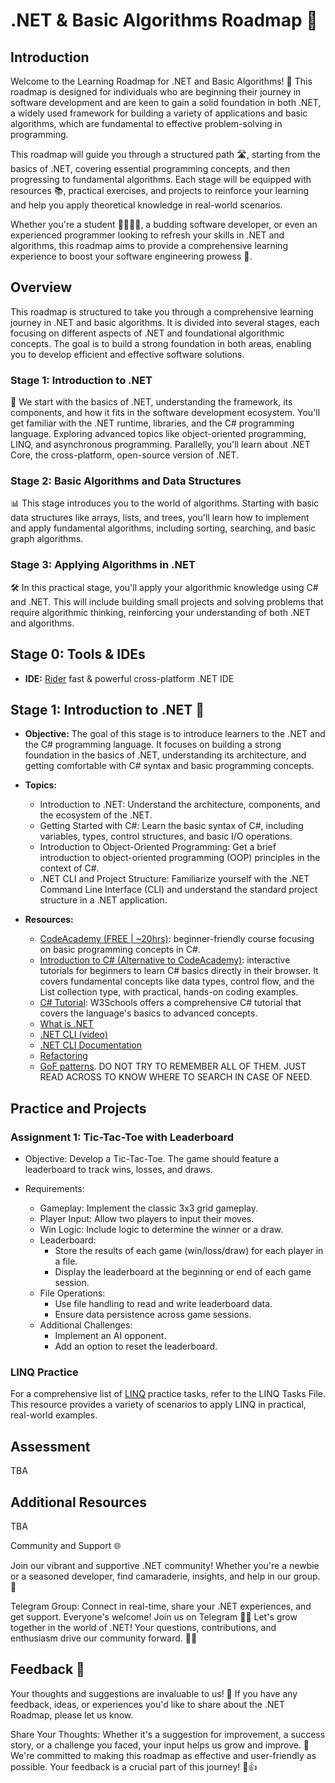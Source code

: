 # .NET & Basic Algorithms Roadmap 🚀

## Introduction

Welcome to the Learning Roadmap for .NET and Basic Algorithms! 🌟 This roadmap is designed for individuals who are
beginning their journey in software development and are keen to gain a solid foundation in both .NET, a widely used
framework for building a variety of applications and basic algorithms, which are fundamental to effective
problem-solving in programming.

This roadmap will guide you through a structured path 🛣️, starting from the basics of .NET, covering essential
programming concepts, and then progressing to fundamental algorithms. Each stage will be equipped with resources 📚,
practical exercises, and projects to reinforce your learning and help you apply theoretical knowledge in real-world
scenarios.

Whether you're a student 👩‍🎓👨‍🎓, a budding software developer, or even an experienced programmer looking to refresh your
skills in .NET and algorithms, this roadmap aims to provide a comprehensive learning experience to boost your software
engineering prowess 💪.

## Overview

This roadmap is structured to take you through a comprehensive learning journey in .NET and basic algorithms. It is
divided into several stages, each focusing on different aspects of .NET and foundational algorithmic concepts. The goal
is to build a strong foundation in both areas, enabling you to develop efficient and effective software solutions.

### Stage 1: Introduction to .NET

🌱 We start with the basics of .NET, understanding the framework, its components, and how it fits in the software
development ecosystem. You'll get familiar with the .NET runtime, libraries, and the C# programming language. Exploring
advanced topics like object-oriented programming, LINQ, and asynchronous programming. Parallelly, you'll learn about
.NET Core, the cross-platform, open-source version of .NET.

### Stage 2: Basic Algorithms and Data Structures

📊 This stage introduces you to the world of algorithms. Starting with basic data structures like arrays, lists, and
trees, you'll learn how to implement and apply fundamental algorithms, including sorting, searching, and basic graph
algorithms.

### Stage 3: Applying Algorithms in .NET

🛠 In this practical stage, you'll apply your algorithmic knowledge using C# and .NET. This will include building small
projects and solving problems that require algorithmic thinking, reinforcing your understanding of both .NET and
algorithms.

## Stage 0: Tools & IDEs

- **IDE:** [Rider](https://www.jetbrains.com/help/rider/First_Steps.html) fast & powerful cross-platform .NET IDE

## Stage 1: Introduction to .NET 🌱

- **Objective:** The goal of this stage is to introduce learners to the .NET and the C# programming language. It focuses
  on building a strong foundation in the basics of .NET, understanding its architecture, and getting comfortable with C#
  syntax and basic programming concepts.

- **Topics:**
    - Introduction to .NET: Understand the architecture, components, and the ecosystem of the .NET.
    - Getting Started with C#: Learn the basic syntax of C#, including variables, types, control structures, and basic
      I/O operations.
    - Introduction to Object-Oriented Programming: Get a brief introduction to object-oriented programming (OOP)
      principles in the context of C#.
    - .NET CLI and Project Structure: Familiarize yourself with the .NET Command Line Interface (CLI) and understand the
      standard project structure in a .NET application.
- **Resources:**
    - [CodeAcademy (FREE | ~20hrs)](https://www.codecademy.com/learn/learn-c-sharp): beginner-friendly course
      focusing on basic programming concepts in C#.
    - [Introduction to C# (Alternative to CodeAcademy)](https://learn.microsoft.com/en-us/dotnet/csharp/tour-of-csharp/tutorials/):
      interactive tutorials for beginners to learn C# basics directly in their browser. It covers fundamental concepts
      like data types, control flow, and the List collection type, with practical, hands-on coding examples.
    - [C# Tutorial](https://www.w3schools.com/CS/index.php): W3Schools offers a comprehensive C# tutorial that covers
      the language's basics to advanced concepts.
    - [What is .NET](https://dotnet.microsoft.com/en-us/learn/dotnet/what-is-dotnet)
    - [.NET CLI (video)](https://www.youtube.com/watch?v=RQLzp2Z8-BE)
    - [.NET CLI Documentation](https://learn.microsoft.com/en-us/dotnet/core/tools/)
    - [Refactoring](https://refactoring.guru/refactoring)
    - [GoF patterns](https://refactoring.guru/design-patterns/csharp). DO NOT TRY TO REMEMBER ALL OF THEM. JUST READ
      ACROSS TO KNOW WHERE TO SEARCH IN CASE OF NEED.

## Practice and Projects

### Assignment 1: Tic-Tac-Toe with Leaderboard

- Objective: Develop a Tic-Tac-Toe. The game should feature a leaderboard to track wins, losses, and draws.

- Requirements:
    - Gameplay: Implement the classic 3x3 grid gameplay.
    - Player Input: Allow two players to input their moves.
    - Win Logic: Include logic to determine the winner or a draw.
    - Leaderboard:
        - Store the results of each game (win/loss/draw) for each player in a file.
        - Display the leaderboard at the beginning or end of each game session.
    - File Operations:
        - Use file handling to read and write leaderboard data.
        - Ensure data persistence across game sessions.
    - Additional Challenges:
        - Implement an AI opponent.
        - Add an option to reset the leaderboard.

### LINQ Practice

For a comprehensive list of [LINQ](./Practice/LINQ.md) practice tasks, refer to the LINQ Tasks File. This resource provides a variety of
scenarios to apply LINQ in practical, real-world examples.

## Assessment

TBA

## Additional Resources

TBA

Community and Support 🌐

Join our vibrant and supportive .NET community! Whether you're a newbie or a seasoned developer, find camaraderie, insights, and help in our group. 🤝

Telegram Group: Connect in real-time, share your .NET experiences, and get support. Everyone's welcome! Join us on Telegram 💬👥
Let's grow together in the world of .NET! Your questions, contributions, and enthusiasm drive our community forward. 🚀🌟

## Feedback 📝

Your thoughts and suggestions are invaluable to us! 🌟 If you have any feedback, ideas, or experiences you'd like to share about the .NET Roadmap, please let us know.

Share Your Thoughts: Whether it's a suggestion for improvement, a success story, or a challenge you faced, your input helps us grow and improve. 🚀
We're committed to making this roadmap as effective and user-friendly as possible. Your feedback is a crucial part of this journey! 💬👍
